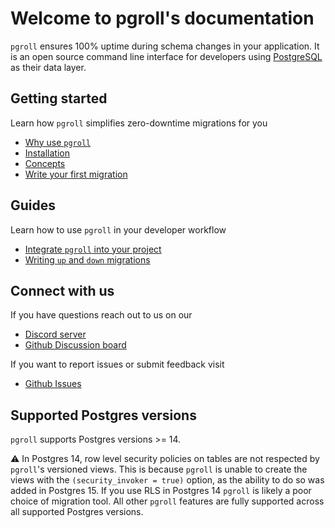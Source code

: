 # Welcome to pgroll's documentation

`pgroll` ensures 100% uptime during schema changes in your application. It is an open source command line interface for developers using [PostgreSQL](https://postgresql.org) as their data layer.

## Getting started

Learn how `pgroll` simplifies zero-downtime migrations for you

* [Why use `pgroll`](why-use-pgroll)
* [Installation](installation)
* [Concepts](concepts)
* [Write your first migration](tutorial)

## Guides

Learn how to use `pgroll` in your developer workflow

* [Integrate `pgroll` into your project](guides/clientapps)
* [Writing `up` and `down` migrations](guides/updown)

## Connect with us

If you have questions reach out to us on our
* [Discord server](https://xata.io/discord)
* [Github Discussion board](https://github.com/xataio/pgroll/discussions)

If you want to report issues or submit feedback visit
* [Github Issues](https://github.com/xataio/pgroll/issues)

## Supported Postgres versions

`pgroll` supports Postgres versions >= 14.

:warning: In Postgres 14, row level security policies on tables are not respected by `pgroll`'s versioned views. This is because `pgroll` is unable to create the views with the `(security_invoker = true)` option, as the ability to do so was added in Postgres 15. If you use RLS in Postgres 14 `pgroll` is likely a poor choice of migration tool. All other `pgroll` features are fully supported across all supported Postgres versions.

